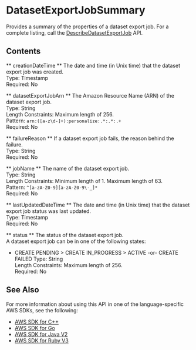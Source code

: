 # DatasetExportJobSummary<a name="API_DatasetExportJobSummary"></a>

Provides a summary of the properties of a dataset export job\. For a complete listing, call the [DescribeDatasetExportJob](API_DescribeDatasetExportJob.md) API\.

## Contents<a name="API_DatasetExportJobSummary_Contents"></a>

 ** creationDateTime **   <a name="personalize-Type-DatasetExportJobSummary-creationDateTime"></a>
The date and time \(in Unix time\) that the dataset export job was created\.  
Type: Timestamp  
Required: No

 ** datasetExportJobArn **   <a name="personalize-Type-DatasetExportJobSummary-datasetExportJobArn"></a>
The Amazon Resource Name \(ARN\) of the dataset export job\.  
Type: String  
Length Constraints: Maximum length of 256\.  
Pattern: `arn:([a-z\d-]+):personalize:.*:.*:.+`   
Required: No

 ** failureReason **   <a name="personalize-Type-DatasetExportJobSummary-failureReason"></a>
If a dataset export job fails, the reason behind the failure\.  
Type: String  
Required: No

 ** jobName **   <a name="personalize-Type-DatasetExportJobSummary-jobName"></a>
The name of the dataset export job\.  
Type: String  
Length Constraints: Minimum length of 1\. Maximum length of 63\.  
Pattern: `^[a-zA-Z0-9][a-zA-Z0-9\-_]*`   
Required: No

 ** lastUpdatedDateTime **   <a name="personalize-Type-DatasetExportJobSummary-lastUpdatedDateTime"></a>
The date and time \(in Unix time\) that the dataset export job status was last updated\.  
Type: Timestamp  
Required: No

 ** status **   <a name="personalize-Type-DatasetExportJobSummary-status"></a>
The status of the dataset export job\.  
A dataset export job can be in one of the following states:  
+ CREATE PENDING > CREATE IN\_PROGRESS > ACTIVE \-or\- CREATE FAILED
Type: String  
Length Constraints: Maximum length of 256\.  
Required: No

## See Also<a name="API_DatasetExportJobSummary_SeeAlso"></a>

For more information about using this API in one of the language\-specific AWS SDKs, see the following:
+  [ AWS SDK for C\+\+](https://docs.aws.amazon.com/goto/SdkForCpp/personalize-2018-05-22/DatasetExportJobSummary) 
+  [ AWS SDK for Go](https://docs.aws.amazon.com/goto/SdkForGoV1/personalize-2018-05-22/DatasetExportJobSummary) 
+  [ AWS SDK for Java V2](https://docs.aws.amazon.com/goto/SdkForJavaV2/personalize-2018-05-22/DatasetExportJobSummary) 
+  [ AWS SDK for Ruby V3](https://docs.aws.amazon.com/goto/SdkForRubyV3/personalize-2018-05-22/DatasetExportJobSummary) 
